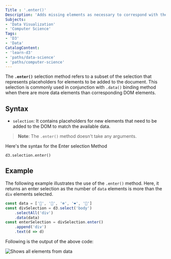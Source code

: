 ```yaml
---
Title : '.enter()'
Description: 'Adds missing elements as necessary to correspond with the linked data.'
Subjects: 
- 'Data Visualization'
- 'Computer Science'
Tags: 
- 'D3'
- 'Data'
CatalogContent:
- 'learn-d3'
- 'paths/data-science'
- 'paths/computer-science'
---
```


The **`.enter()`** selection method refers to a subset of the selection that represents placeholders for elements to be added to the document. This selection is commonly used in conjunction with `.data()` binding method when there are more data elements than corresponding DOM elements.

## Syntax

- `selection`: It contains placeholders for new elements that need to be added to the DOM to match the available data.

>**Note**: The `.enter()` method doesn't take any arguments.

Here's the syntax for the Enter selection Method

```pseudo
d3.selection.enter()
```
## Example 

The following example illustrates the use of the `.enter()` method. Here, it returns an enter selection as the number of `data` elements is more than the `div` elements selected.

```js
const data = ['🎄', '🎅', '❄️', '❤️', '🎁']
const divSelection = d3.select('body')
    .selectAll('div')
    .data(data)
const enterSelection = divSelection.enter()
    .append('div')
    .text(d => d) 
```

Following is the output of the above code:

![Shows all elements from data](https://raw.githubusercontent.com/Codecademy/docs/main/media/d3-enter.png)
